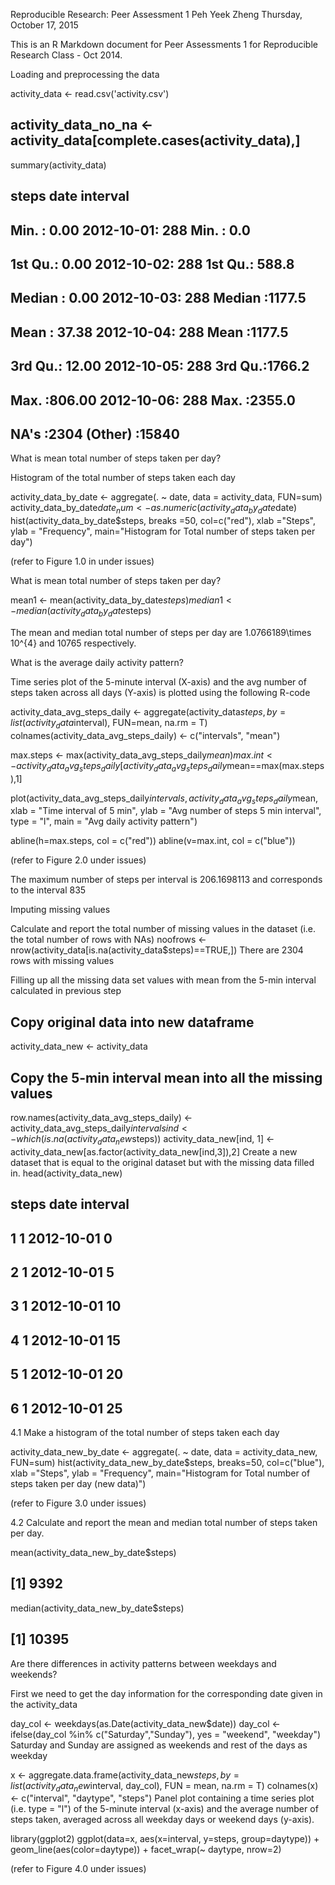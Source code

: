Reproducible Research: Peer Assessment 1
Peh Yeek Zheng
Thursday, October 17, 2015

This is an R Markdown document for Peer Assessments 1 for Reproducible Research Class - Oct 2014.

Loading and preprocessing the data

activity_data <- read.csv('activity.csv')
## activity_data_no_na <- activity_data[complete.cases(activity_data),]
summary(activity_data)

##      steps                date          interval     
##  Min.   :  0.00   2012-10-01:  288   Min.   :   0.0  
##  1st Qu.:  0.00   2012-10-02:  288   1st Qu.: 588.8  
##  Median :  0.00   2012-10-03:  288   Median :1177.5  
##  Mean   : 37.38   2012-10-04:  288   Mean   :1177.5  
##  3rd Qu.: 12.00   2012-10-05:  288   3rd Qu.:1766.2  
##  Max.   :806.00   2012-10-06:  288   Max.   :2355.0  
##  NA's   :2304     (Other)   :15840

What is mean total number of steps taken per day?

Histogram of the total number of steps taken each day

activity_data_by_date <- aggregate(. ~ date, data = activity_data, FUN=sum)
activity_data_by_date$date_num <- as.numeric(activity_data_by_date$date)
hist(activity_data_by_date$steps, breaks =50, col=c("red"), xlab ="Steps", ylab = "Frequency", main="Histogram for Total number of steps taken per day")

(refer to Figure 1.0 in under issues)

What is mean total number of steps taken per day?

mean1 <- mean(activity_data_by_date$steps)
median1 <- median(activity_data_by_date$steps)

The mean and median total number of steps per day are 1.0766189\times 10^{4} and 10765 respectively.

What is the average daily activity pattern?

Time series plot of the 5-minute interval (X-axis) and the avg number of steps taken across all days (Y-axis) is plotted using the following R-code

activity_data_avg_steps_daily <- aggregate(activity_data$steps, by = list(activity_data$interval), FUN=mean, na.rm = T)
colnames(activity_data_avg_steps_daily) <- c("intervals", "mean")

max.steps <- max(activity_data_avg_steps_daily$mean)
max.int <- activity_data_avg_steps_daily[activity_data_avg_steps_daily$mean==max(max.steps),1]

plot(activity_data_avg_steps_daily$intervals, activity_data_avg_steps_daily$mean, xlab = "Time interval of 5 min", ylab = "Avg number of steps 5 min interval", type = "l", main = "Avg daily activity pattern")

abline(h=max.steps, col = c("red"))
abline(v=max.int, col = c("blue"))

(refer to Figure 2.0 under issues)

The maximum number of steps per interval is 206.1698113 and corresponds to the interval 835

Imputing missing values

Calculate and report the total number of missing values in the dataset (i.e. the total number of rows with NAs)
 noofrows <- nrow(activity_data[is.na(activity_data$steps)==TRUE,])
There are 2304 rows with missing values

Filling up all the missing data set values with mean from the 5-min interval calculated in previous step
## Copy original data into new dataframe
activity_data_new <- activity_data

## Copy the 5-min interval mean into all the missing values 
row.names(activity_data_avg_steps_daily) <- activity_data_avg_steps_daily$intervals
ind <- which(is.na(activity_data_new$steps))
activity_data_new[ind, 1] <- activity_data_new[as.factor(activity_data_new[ind,3]),2]
Create a new dataset that is equal to the original dataset but with the missing data filled in.
head(activity_data_new)

##   steps       date interval
## 1     1 2012-10-01        0
## 2     1 2012-10-01        5
## 3     1 2012-10-01       10
## 4     1 2012-10-01       15
## 5     1 2012-10-01       20
## 6     1 2012-10-01       25
4.1 Make a histogram of the total number of steps taken each day

activity_data_new_by_date <- aggregate(. ~ date, data = activity_data_new, FUN=sum)
hist(activity_data_new_by_date$steps, breaks=50, col=c("blue"), xlab ="Steps", ylab = "Frequency", main="Histogram for Total number of steps taken per day (new data)")

(refer to Figure 3.0 under issues)

4.2 Calculate and report the mean and median total number of steps taken per day.

mean(activity_data_new_by_date$steps)
## [1] 9392
median(activity_data_new_by_date$steps)
## [1] 10395
Are there differences in activity patterns between weekdays and weekends?

First we need to get the day information for the corresponding date given in the activity_data

day_col <- weekdays(as.Date(activity_data_new$date))
day_col <- ifelse(day_col %in% c("Saturday","Sunday"), yes = "weekend", "weekday")
Saturday and Sunday are assigned as weekends and rest of the days as weekday

x <- aggregate.data.frame(activity_data_new$steps, by = list(activity_data_new$interval, day_col), FUN = mean, na.rm = T)
colnames(x) <- c("interval", "daytype", "steps")
Panel plot containing a time series plot (i.e. type = "l") of the 5-minute interval (x-axis) and the average number of steps taken, averaged across all weekday days or weekend days (y-axis).

library(ggplot2)
ggplot(data=x, aes(x=interval, y=steps, group=daytype)) + geom_line(aes(color=daytype)) + facet_wrap(~ daytype, nrow=2)

(refer to Figure 4.0 under issues)
